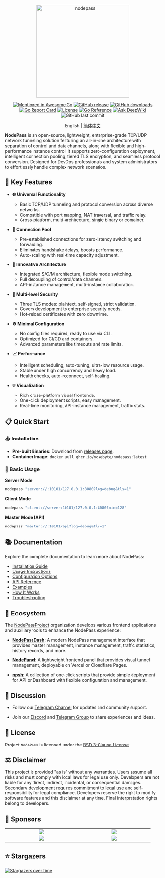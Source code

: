 <div align="center">
  <img src="https://cdn.yobc.de/assets/np-gopher.png" alt="nodepass" width="300">

[![Mentioned in Awesome Go](https://awesome.re/mentioned-badge.svg)](https://github.com/avelino/awesome-go#networking)
[![GitHub release](https://img.shields.io/github/v/release/yosebyte/nodepass)](https://github.com/yosebyte/nodepass/releases)
[![GitHub downloads](https://img.shields.io/github/downloads/yosebyte/nodepass/total.svg)](https://github.com/yosebyte/nodepass/releases)
[![Go Report Card](https://goreportcard.com/badge/github.com/yosebyte/nodepass)](https://goreportcard.com/report/github.com/yosebyte/nodepass)
[![License](https://img.shields.io/badge/License-BSD_3--Clause-blue.svg)](https://opensource.org/licenses/BSD-3-Clause)
[![Go Reference](https://pkg.go.dev/badge/github.com/yosebyte/nodepass.svg)](https://pkg.go.dev/github.com/yosebyte/nodepass)
[![Ask DeepWiki](https://deepwiki.com/badge.svg)](https://deepwiki.com/yosebyte/nodepass)
![GitHub last commit](https://img.shields.io/github/last-commit/yosebyte/nodepass)

English | [简体中文](README_zh.md)
</div>

**NodePass** is an open-source, lightweight, enterprise-grade TCP/UDP network tunneling solution featuring an all-in-one architecture with separation of control and data channels, along with flexible and high-performance instance control. It supports zero-configuration deployment, intelligent connection pooling, tiered TLS encryption, and seamless protocol conversion. Designed for DevOps professionals and system administrators to effortlessly handle complex network scenarios.

## 💎 Key Features

- **🌐 Universal Functionality**
  - Basic TCP/UDP tunneling and protocol conversion across diverse networks.
  - Compatible with port mapping, NAT traversal, and traffic relay.
  - Cross-platform, multi-architecture, single binary or container.

- **🚀 Connection Pool**
  - Pre-established connections for zero-latency switching and forwarding.
  - Eliminates handshake delays, boosts performance.
  - Auto-scaling with real-time capacity adjustment.

- **🧬 Innovative Architecture**
  - Integrated S/C/M architecture, flexible mode switching.
  - Full decoupling of control/data channels.
  - API-instance management, multi-instance collaboration.

- **🔐 Multi-level Security**
  - Three TLS modes: plaintext, self-signed, strict validation.
  - Covers development to enterprise security needs.
  - Hot-reload certificates with zero downtime.

- **⚙️ Minimal Configuration**
  - No config files required, ready to use via CLI.
  - Optimized for CI/CD and containers.
  - Advanced parameters like timeouts and rate limits.

- **📈 Performance**
  - Intelligent scheduling, auto-tuning, ultra-low resource usage.
  - Stable under high concurrency and heavy load.
  - Health checks, auto-reconnect, self-healing.

- **💡 Visualization**
  - Rich cross-platform visual frontends.
  - One-click deployment scripts, easy management.
  - Real-time monitoring, API-instance management, traffic stats.

## 📋 Quick Start

### 📥 Installation

- **Pre-built Binaries**: Download from [releases page](https://github.com/yosebyte/nodepass/releases).
- **Container Image**: `docker pull ghcr.io/yosebyte/nodepass:latest`

### 🚀 Basic Usage

**Server Mode**
```bash
nodepass "server://:10101/127.0.0.1:8080?log=debug&tls=1"
```

**Client Mode**
```bash
nodepass "client://server:10101/127.0.0.1:8080?min=128"
```

**Master Mode (API)**
```bash
nodepass "master://:10101/api?log=debug&tls=1"
```

## 📚 Documentation

Explore the complete documentation to learn more about NodePass:

- [Installation Guide](/docs/en/installation.md)
- [Usage Instructions](/docs/en/usage.md)
- [Configuration Options](/docs/en/configuration.md)
- [API Reference](/docs/en/api.md)
- [Examples](/docs/en/examples.md)
- [How It Works](/docs/en/how-it-works.md)
- [Troubleshooting](/docs/en/troubleshooting.md)

## 🌱 Ecosystem

The [NodePassProject](https://github.com/NodePassProject) organization develops various frontend applications and auxiliary tools to enhance the NodePass experience:

- **[NodePassDash](https://github.com/NodePassProject/NodePassDash)**: A modern NodePass management interface that provides master management, instance management, traffic statistics, history records, and more.

- **[NodePanel](https://github.com/NodePassProject/NodePanel)**: A lightweight frontend panel that provides visual tunnel management, deployable on Vercel or Cloudflare Pages.

- **[npsh](https://github.com/NodePassProject/npsh)**: A collection of one-click scripts that provide simple deployment for API or Dashboard with flexible configuration and management.

## 💬 Discussion

- Follow our [Telegram Channel](https://t.me/NodePassChannel) for updates and community support.

- Join our [Discord](https://discord.gg/2cnXcnDMGc) and [Telegram Group](https://t.me/NodePassGroup) to share experiences and ideas.

## 📄 License

Project `NodePass` is licensed under the [BSD 3-Clause License](LICENSE).

## ⚖️ Disclaimer

This project is provided "as is" without any warranties. Users assume all risks and must comply with local laws for legal use only. Developers are not liable for any direct, indirect, incidental, or consequential damages. Secondary development requires commitment to legal use and self-responsibility for legal compliance. Developers reserve the right to modify software features and this disclaimer at any time. Final interpretation rights belong to developers.

## 🤝 Sponsors

<table>
  <tr>
    <td width="220" align="center">
      <a href="https://whmcs.as211392.com"><img src="https://cdn.yobc.de/assets/dreamcloud.png"></a>
    </td>
    <td width="220" align="center">
      <a href="https://t.me/xiao_bai_xue_zhang"><img src="https://cdn.yobc.de/assets/xuezhang.png"></a>
    </td>
  </tr>
  <tr>
    <td width="220" align="center">
      <a href="https://sharon.io"><img src="https://cdn.yobc.de/assets/sharon.png"></a>
    </td>
    <td width="220" align="center">
      <a href="https://zmto.com"><img src="https://cdn.yobc.de/assets/zmto.png"></a>
    </td>
  </tr>
</table>

## ⭐ Stargazers

[![Stargazers over time](https://starchart.cc/yosebyte/nodepass.svg?variant=adaptive)](https://starchart.cc/yosebyte/nodepass)

